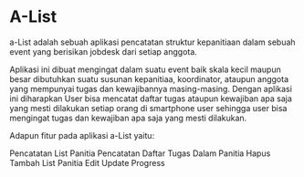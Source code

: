 # A-List

a-List adalah sebuah aplikasi pencatatan struktur kepanitiaan dalam sebuah event yang berisikan jobdesk dari setiap anggota.

Aplikasi ini dibuat mengingat dalam suatu event baik skala kecil maupun besar dibutuhkan suatu susunan kepanitiaa, koordinator, ataupun anggota yang mempunyai tugas dan kewajibannya masing-masing. Dengan aplikasi ini diharapkan User bisa mencatat daftar tugas ataupun kewajiban apa saja yang mesti dilakukan setiap orang di smartphone user sehingga user bisa mengingat tugas dan kewajiban apa saja yang mesti dilakukan.

Adapun fitur pada aplikasi a-List yaitu:

Pencatatan List Panitia
Pencatatan Daftar Tugas Dalam Panitia
Hapus
Tambah List Panitia
Edit
Update Progress
